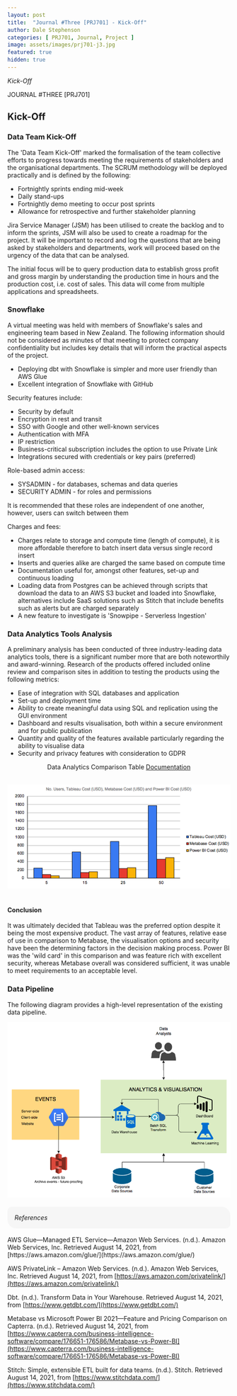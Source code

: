 ```yaml
---
layout: post
title:  "Journal #Three [PRJ701] - Kick-Off" 
author: Dale Stephenson
categories: [ PRJ701, Journal, Project ]
image: assets/images/prj701-j3.jpg
featured: true
hidden: true
---
```

<i>Kick-Off</i>

JOURNAL #THREE [PRJ701]

<h2>Kick-Off</h2>

<h3>Data Team Kick-Off</h3>
 
The 'Data Team Kick-Off' marked the formalisation of the team collective efforts to progress towards meeting the requirements of stakeholders and the organisational departments. The SCRUM methodology will be deployed practically and is defined by the following:
 
- Fortnightly sprints ending mid-week
- Daily stand-ups
- Fortnightly demo meeting to occur post sprints
- Allowance for retrospective and further stakeholder planning 
 
Jira Service Manager (JSM) has been utilised to create the backlog and to inform the sprints, JSM will also be used to create a roadmap for the project. It will be important to record and log the questions that are being asked by stakeholders and departments, work will proceed based on the urgency of the data that can be analysed.
 
The initial focus will be to query production data to establish gross profit and gross margin by understanding the production time in hours and the production cost, i.e. cost of sales. This data will come from multiple applications and spreadsheets.
 
<h3>Snowflake</h3>
 
A virtual meeting was held with members of Snowflake's sales and engineering team based in New Zealand. The following information should not be considered as minutes of that meeting to protect company confidentiality but includes key details that will inform the practical aspects of the project.
 
- Deploying dbt with Snowflake is simpler and more user friendly than AWS Glue 
- Excellent integration of Snowflake with GitHub

Security features include:

- Security by default
- Encryption in rest and transit
- SSO with Google and other well-known services 
- Authentication with MFA
- IP restriction 
- Business-critical subscription includes the option to use Private Link
- Integrations secured with credentials or key pairs (preferred)

Role-based admin access:

- SYSADMIN - for databases, schemas and data queries
- SECURITY ADMIN - for roles and permissions

It is recommended that these roles are independent of one another, however, users can switch between them

Charges and fees:

- Charges relate to storage and compute time (length of compute), it is more affordable therefore to batch insert data versus single record insert
- Inserts and queries alike are charged the same based on compute time 
- Documentation useful for, amongst other features, set-up and continuous loading
- Loading data from Postgres can be achieved through scripts that download the data to an AWS S3 bucket and loaded into Snowflake, alternatives include SaaS solutions such as Stitch that include benefits such as alerts but are charged separately 
- A new feature to investigate is 'Snowpipe - Serverless Ingestion'
 
<h3>Data Analytics Tools Analysis</h3>
 
A preliminary analysis has been conducted of three industry-leading data analytics tools, there is a significant number more that are both noteworthily and award-winning. Research of the products offered included online review and comparison sites in addition to testing the products using the following metrics:
 
- Ease of integration with SQL databases and application
- Set-up and deployment time
- Ability to create meaningful data using SQL and replication using the GUI environment 
- Dashboard and results visualisation, both within a secure environment and for public publication
- Quantity and quality of the features available particularly regarding the ability to visualise data   
- Security and privacy features with consideration to GDPR 

<center>
<object data="/assets/docs/prj-j3-1-DataAnalyticsComparison-Table.pdf" type="application/pdf" width="100%" height="850px">
  <p>Data Analytics Comparison Table <a href="/assets/docs/prj-j3-1-DataAnalyticsComparison-Table.pdf">Documentation</a></p>
</object>
</center><br>

<center><img src="/assets/images/prj-j3-2-DataAnalyticsComparison-Chart.png" alt="Data Analytics Comparison Chart"></center><br>
 
<h4>Conclusion</h4>

It was ultimately decided that Tableau was the preferred option despite it being the most expensive product. The vast array of features, relative ease of use in comparison to Metabase, the visualisation options and security have been the determining factors in the decision making process. Power BI was the 'wild card' in this comparison and was feature rich with excellent security, whereas Metabase overall was considered sufficient, it was unable to meet requirements to an acceptable level. 
 
<h3>Data Pipeline</h3>
 
The following diagram provides a high-level representation of the existing data pipeline.

<center><img src="/assets/images/prj-j3-3-DataPipeline.png" alt="High level Data Pipeline"></center><br>

<div style="background-color: #f6f6f6; padding: 1rem; border-radius: 10px 20px;"> 
    <i>References</i>
</div>
<br>
AWS Glue—Managed ETL Service—Amazon Web Services. (n.d.). Amazon Web Services, Inc. Retrieved August 14, 2021, from [https://aws.amazon.com/glue/](https://aws.amazon.com/glue/)

AWS PrivateLink – Amazon Web Services. (n.d.). Amazon Web Services, Inc. Retrieved August 14, 2021, from [https://aws.amazon.com/privatelink/](https://aws.amazon.com/privatelink/)

Dbt. (n.d.). Transform Data in Your Warehouse. Retrieved August 14, 2021, from [https://www.getdbt.com/](https://www.getdbt.com/)

Metabase vs Microsoft Power BI 2021—Feature and Pricing Comparison on Capterra. (n.d.). Retrieved August 14, 2021, from [https://www.capterra.com/business-intelligence-software/compare/176651-176586/Metabase-vs-Power-BI](https://www.capterra.com/business-intelligence-software/compare/176651-176586/Metabase-vs-Power-BI)

Stitch: Simple, extensible ETL built for data teams. (n.d.). Stitch. Retrieved August 14, 2021, from [https://www.stitchdata.com/](https://www.stitchdata.com/)
